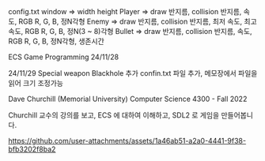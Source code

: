 config.txt
window => width height
Player => draw 반지름, collision 반지름, 속도, RGB R, G, B, 정N각형
Enemy  => draw 반지름, collision 반지름, 최저 속도, 최고 속도, RGB R, G, B, 정N(3 ~ 8)각형
Bullet => draw 반지름, collision 반지름, 속도, RGB R, G, B, 정N각형, 생존시간

  ECS Game Programming 24/11/28

  24/11/29 Special weapon Blackhole 추가
           confin.txt 파일 추가, 메모장에서 파일을 읽어 크기 조정가능

  Dave Churchill (Memorial University) 
  Computer Science 4300 - Fall 2022 

  Churchill 교수의 강의를 보고, ECS 에 대하여 이해하고, 
  SDL2 로 게임을 만들어봅니다.

https://github.com/user-attachments/assets/1a46ab51-a2a0-4441-9f38-bfb3202f8ba2

